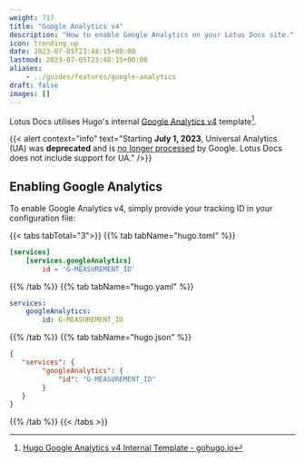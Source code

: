 ```yaml
---
weight: 717
title: "Google Analytics v4"
description: "How to enable Google Analytics on your Lotus Docs site."
icon: trending_up
date: 2023-07-05T23:48:15+00:00
lastmod: 2023-07-05T23:48:15+00:00
aliases:
    - ../guides/features/google-analytics
draft: false
images: []
---
```


Lotus Docs utilises Hugo's internal [Google Analytics v4](https://support.google.com/analytics/#topic=9143232) template[^1].

{{< alert context="info" text="Starting **July 1, 2023**, Universal Analytics (UA) was **deprecated** and is [no longer processed](https://support.google.com/analytics/answer/11583528) by Google. Lotus Docs does not include support for UA." />}}

## Enabling Google Analytics

To enable Google Analytics v4, simply provide your tracking ID in your configuration file:

{{< tabs tabTotal="3">}}
{{% tab tabName="hugo.toml" %}}

```toml
[services]
    [services.googleAnalytics]
        id = 'G-MEASUREMENT_ID'
```

{{% /tab %}}
{{% tab tabName="hugo.yaml" %}}

```yaml
services:
    googleAnalytics:
        id: G-MEASUREMENT_ID
```

{{% /tab %}}
{{% tab tabName="hugo.json" %}}

```json
{
   "services": {
        "googleAnalytics": {
            "id": "G-MEASUREMENT_ID"
        }
   }
}
```

{{% /tab %}}
{{< /tabs >}}

[^1]: [Hugo Google Analytics v4 Internal Template - gohugo.io](https://gohugo.io/templates/internal/#google-analytics)